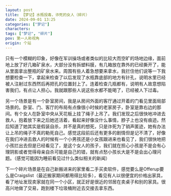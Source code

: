 ```yaml
---
layout: post
title: 【梦记】水瓶投毒，诈死的女人（碎片）
date: 2024-09-01 13:25
categories: ["梦记"]
characters: 
tags: ["梦记", "碎片"]
pov: 第一人称视角
origin: 个站
---
```


只有一个模糊的印象，好像在军训操场或者类似的比较大而空旷的场地边缘，面前地上放了好几箱矿泉水，大部分没有拆塑料膜，有几箱放在靠外的已经撕开了，能从里面拿出整瓶的矿泉水来。周围有些人着急想要来拿水，我拦住他们说等一下我想要检查一下，拿起来检查了以后发现了水瓶靠底部的地方有针孔，说明水里已经被人注射过东西然后再把孔的位置封上了。连着检查几瓶都有，说明有人故意想陷害我们，有点让人担心。我就跟那些人说这些水都不能喝了，已经被人下过毒。

另一个场景是有一个卧室房间，我是从房间外面的客厅通过开着的门看见里面局部场景的。卧室、门、客厅的布局有点像很小时候的老家房子，卧室是靠右边的那间。有个女人在卧室中央从天花板上挂了绳子上吊了。我们发现之后很快地冲进去救人，抱着放下来之后她还活着，看起来好像没什么事情，脖子上也没有痕迹。然后知道了她其实是假装自杀，并不是真的想死，只是诈死为了销声匿迹，她有办法让上吊的绳子不真的勒死自己。感觉这段前后还有更多的剧情但是记不清了，好像在我们冲进去救人的时候有一个小男孩还是小女孩跟进来也看见了，我们很快地把小孩拦出去但是已经看见了，是这个女人的孩子，我们就在担心小孩是不是会有心理阴影或者觉得母亲自杀可能是自己的错，就有点愁小孩长大是不是会出心理问题。（感觉可能因为睡前看见过什么类似相关的新闻）

下一个碎片场景是在自己新搬进来的家里看二手买卖软件，感觉要么是Offerup要么是Craigslist（最近搬家期间都用得比较多），看见有人以很便宜的价格出家具，看了地址发现卖家就在同一个小区，就正好是很近的邻居在卖桌子和别的家具。很高兴地做了交易，跑到楼下垃圾桶附近去交接去拿东西。
